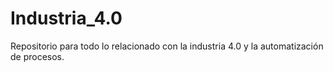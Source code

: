 # Industria_4.0
Repositorio para todo lo relacionado con la industria 4.0 y la automatización de procesos.
